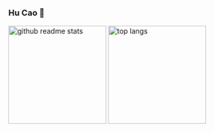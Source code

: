 ### Hu Cao 👋

<!--
**HuCaoFighting/HuCaoFighting** is a ✨ _special_ ✨ repository because its `README.md` (this file) appears on your GitHub profile.

Here are some ideas to get you started:

- 🔭 I’m currently working on ...
- 🌱 I’m currently learning ...
- 👯 I’m looking to collaborate on ...
- 🤔 I’m looking for help with ...
- 💬 Ask me about ...
- 📫 How to reach me: ...
- 😄 Pronouns: ...
- ⚡ Fun fact: ...
-->
<p align="left"><a href="https://github.com/HuCaoFighting?tab=repositories"><img src="https://github-readme-stats.vercel.app/api?username=HuCaoFighting&show_icons=true&theme=gotham" alt="github readme stats" height="196"/></a>    <a href="https://github.com/HuCaoFighting?tab=repositories"><img src="https://github-readme-stats.anuraghazra1.vercel.app/api/top-langs/?username=HuCaoFighting&show_icons=true&theme=gotham" alt="top langs"  height="196"/></a></p>
